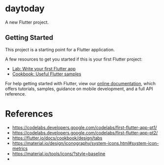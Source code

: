 # daytoday

A new Flutter project.

## Getting Started

This project is a starting point for a Flutter application.

A few resources to get you started if this is your first Flutter project:

- [Lab: Write your first Flutter app](https://flutter.io/docs/get-started/codelab)
- [Cookbook: Useful Flutter samples](https://flutter.io/docs/cookbook)

For help getting started with Flutter, view our 
[online documentation](https://flutter.io/docs), which offers tutorials, 
samples, guidance on mobile development, and a full API reference.


# References
- https://codelabs.developers.google.com/codelabs/first-flutter-app-pt1/
- https://codelabs.developers.google.com/codelabs/first-flutter-app-pt2/
- https://flutter.io/docs/cookbook/design/tabs
- https://material.io/design/iconography/system-icons.html#system-icon-metrics
- https://material.io/tools/icons/?style=baseline
- 
